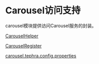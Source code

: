 # Carousel访问支持
carousel模块提供访问Carousel服务的封装。

[CarouselHelper](doc/helper.md "CarouselHelper")

[CarouselRegister](doc/register.md "CarouselRegister")

[carousel.tephra.config.properties](doc/config.md "carousel.tephra.config.properties")